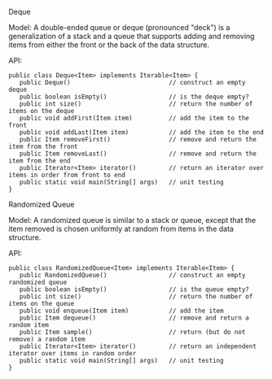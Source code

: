 Deque

Model: A double-ended queue or deque (pronounced "deck") is a generalization of a stack and a queue that supports adding and removing items from either the front or the back of the data structure.

API:
```
public class Deque<Item> implements Iterable<Item> {
   public Deque()                           // construct an empty deque
   public boolean isEmpty()                 // is the deque empty?
   public int size()                        // return the number of items on the deque
   public void addFirst(Item item)          // add the item to the front
   public void addLast(Item item)           // add the item to the end
   public Item removeFirst()                // remove and return the item from the front
   public Item removeLast()                 // remove and return the item from the end
   public Iterator<Item> iterator()         // return an iterator over items in order from front to end
   public static void main(String[] args)   // unit testing
}
```



Randomized Queue

Model: A randomized queue is similar to a stack or queue, except that the item removed is chosen uniformly at random from items in the data structure.

API:
```
public class RandomizedQueue<Item> implements Iterable<Item> {
   public RandomizedQueue()                 // construct an empty randomized queue
   public boolean isEmpty()                 // is the queue empty?
   public int size()                        // return the number of items on the queue
   public void enqueue(Item item)           // add the item
   public Item dequeue()                    // remove and return a random item
   public Item sample()                     // return (but do not remove) a random item
   public Iterator<Item> iterator()         // return an independent iterator over items in random order
   public static void main(String[] args)   // unit testing
}
```

